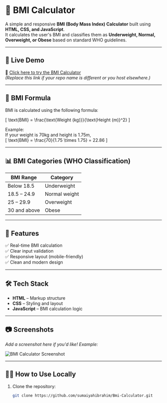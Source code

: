 # 🧮 BMI Calculator

A simple and responsive **BMI (Body Mass Index) Calculator** built using **HTML, CSS, and JavaScript**.  
It calculates the user's BMI and classifies them as **Underweight, Normal, Overweight, or Obese** based on standard WHO guidelines.

---

## 🚀 Live Demo

🔗 [Click here to try the BMI Calculator](https://sumaiyahibrahim.github.io/Bmi-Calculator/)  
_(Replace this link if your repo name is different or you host elsewhere.)_

---

## 📐 BMI Formula

BMI is calculated using the following formula:

\[
\text{BMI} = \frac{\text{Weight (kg)}}{\text{Height (m)}^2}
\]

Example:  
If your weight is 70kg and height is 1.75m,  
\[
\text{BMI} = \frac{70}{1.75 \times 1.75} = 22.86
\]

---

## 📊 BMI Categories (WHO Classification)

| BMI Range       | Category       |
|-----------------|----------------|
| Below 18.5      | Underweight    |
| 18.5 – 24.9     | Normal weight  |
| 25 – 29.9       | Overweight     |
| 30 and above    | Obese          |

---

## 📁 Features

✅ Real-time BMI calculation  
✅ Clear input validation  
✅ Responsive layout (mobile-friendly)  
✅ Clean and modern design  

---

## 🛠️ Tech Stack

- **HTML** – Markup structure  
- **CSS** – Styling and layout  
- **JavaScript** – BMI calculation logic  

---

## 📷 Screenshots

_Add a screenshot here if you'd like! Example:_

![BMI Calculator Screenshot](screenshot.png)

---

## 👩‍💻 How to Use Locally

1. Clone the repository:
   ```bash
   git clone https://github.com/sumaiyahibrahim/Bmi-Calculator.git
